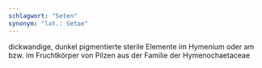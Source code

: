 ```yaml
---
schlagwort: "Seten"
synonym: "lat.: Setae"
---
```

dickwandige, dunkel pigmentierte sterile Elemente im Hymenium oder am bzw. im Fruchtkörper von Pilzen aus der Familie der Hymenochaetaceae

